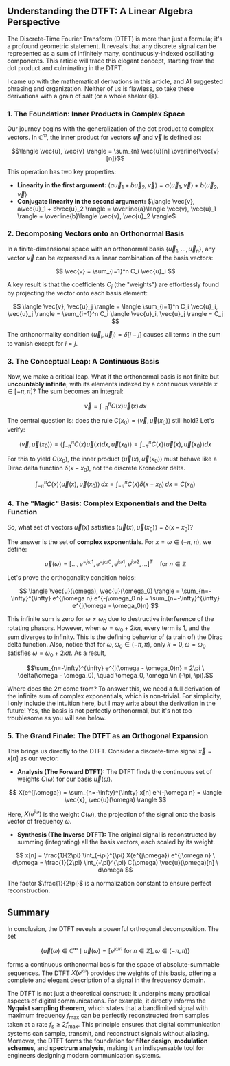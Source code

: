## **Understanding the DTFT: A Linear Algebra Perspective**

The Discrete-Time Fourier Transform (DTFT) is more than just a formula; it's a profound geometric statement. It reveals that any discrete signal can be represented as a sum of infinitely many, continuously-indexed oscillating components. This article will trace this elegant concept, starting from the dot product and culminating in the DTFT. 

I came up with the mathematical derivations in this article, and AI suggested phrasing and organization. Neither of us is flawless, so take these derivations with a grain of salt (or a whole shaker 😄).

### **1. The Foundation: Inner Products in Complex Space**

Our journey begins with the generalization of the dot product to complex vectors. In $\mathbb{C}^m$, the inner product for vectors $\vec{u}$ and $\vec{v}$ is defined as:

$$\langle \vec{u}, \vec{v} \rangle = \sum_{n} \vec{u}[n] \overline{\vec{v}[n]}$$

This operation has two key properties:
* **Linearity in the first argument:** $\langle a\vec{u}_1 + b\vec{u}_2, \vec{v} \rangle = a\langle \vec{u}_1, \vec{v} \rangle + b\langle \vec{u}_2, \vec{v} \rangle$
* **Conjugate linearity in the second argument:** $\langle \vec{v}, a\vec{u}_1 + b\vec{u}_2 \rangle = \overline{a}\langle \vec{v}, \vec{u}_1 \rangle + \overline{b}\langle \vec{v}, \vec{u}_2 \rangle$

### **2. Decomposing Vectors onto an Orthonormal Basis**

In a finite-dimensional space with an orthonormal basis $\{\vec{u}_1, \ldots, \vec{u}_n\}$, any vector $\vec{v}$ can be expressed as a linear combination of the basis vectors:

$$
\vec{v} = \sum_{i=1}^n C_i \vec{u}_i
$$

A key result is that the coefficients $C_j$ (the "weights") are effortlessly found by projecting the vector onto each basis element:

$$
\langle \vec{v}, \vec{u}_j \rangle = \langle \sum_{i=1}^n C_i \vec{u}_i, \vec{u}_j \rangle = \sum_{i=1}^n C_i \langle \vec{u}_i, \vec{u}_j \rangle = C_j
$$

The orthonormality condition $\langle \vec{u}_i, \vec{u}_j \rangle = \delta[i-j]$ causes all terms in the sum to vanish except for $i=j$.

### **3. The Conceptual Leap: A Continuous Basis**

Now, we make a critical leap. What if the orthonormal basis is not finite but **uncountably infinite**, with its elements indexed by a continuous variable $x \in [-\pi, \pi]$? The sum becomes an integral:

$$
\vec{v} = \int_{-\pi}^{\pi} C(x) \vec{u}(x) \, dx
$$

The central question is: does the rule $C(x_0) = \langle \vec{v}, \vec{u}(x_0) \rangle$ still hold? Let's verify:

$$
\langle \vec{v}, \vec{u}(x_0) \rangle = \left\langle \int_{-\pi}^{\pi} C(x) \vec{u}(x) dx, \vec{u}(x_0) \right\rangle = \int_{-\pi}^{\pi} C(x) \langle \vec{u}(x), \vec{u}(x_0) \rangle dx
$$

For this to yield $C(x_0)$, the inner product $\langle \vec{u}(x), \vec{u}(x_0) \rangle$ must behave like a Dirac delta function $\delta(x - x_0)$, not the discrete Kronecker delta.

$$
\int_{-\pi}^{\pi} C(x) \langle \vec{u}(x), \vec{u}(x_0) \rangle \, dx = \int_{-\pi}^{\pi} C(x) \delta(x - x_0) \, dx = C(x_0)
$$

### **4. The "Magic" Basis: Complex Exponentials and the Delta Function**

So, what set of vectors $\vec{u}(x)$ satisfies $\langle \vec{u}(x), \vec{u}(x_0) \rangle = \delta(x - x_0)$?

The answer is the set of **complex exponentials**. For $x = \omega \in (-\pi, \pi)$, we define:

$$
\vec{u}(\omega) = [ \ldots, e^{-j\omega 1}, e^{-j\omega 0}, e^{j\omega 1}, e^{j\omega 2}, \ldots ]^T \quad \text{for } n \in \mathbb{Z}
$$

Let's prove the orthogonality condition holds:

$$
\langle \vec{u}(\omega), \vec{u}(\omega_0) \rangle = \sum_{n=-\infty}^{\infty} e^{j\omega n} e^{-j\omega_0 n} = \sum_{n=-\infty}^{\infty} e^{j(\omega - \omega_0)n}
$$

This infinite sum is zero for $\omega \neq \omega_0$ due to destructive interference of the rotating phasors. However, when $\omega = \omega_0+2k\pi$, every term is 1, and the sum diverges to infinity. This is the defining behavior of (a train of) the Dirac delta function. Also, notice that for $\omega, \omega_0 \in (-\pi, \pi)$, only $k=0, \omega=\omega_0$ satisfies $\omega = \omega_0 + 2k\pi$. As a result,

$$\sum_{n=-\infty}^{\infty} e^{j(\omega - \omega_0)n} = 2\pi \ \delta(\omega - \omega_0), 
\quad \omega_0, \omega \in (-\pi, \pi).$$

Where does the $2\pi$ come from? To answer this, we need a full derivation of the infinite sum of complex exponentials, which is non-trivial. For simplicity, I only include the intuition here, but I may write about the derivation in the future!  Yes, the basis is not perfectly orthonormal, but it's not too troublesome as you will see below.  

### **5. The Grand Finale: The DTFT as an Orthogonal Expansion**

This brings us directly to the DTFT. Consider a discrete-time signal $\vec{x} = x[n]$ as our vector.

* **Analysis (The Forward DTFT):** The DTFT finds the continuous set of weights $C(\omega)$ for our basis $\vec{u}(\omega)$.

$$
X(e^{j\omega}) = \sum_{n=-\infty}^{\infty} x[n] e^{-j\omega n} = \langle \vec{x}, \vec{u}(\omega) \rangle
$$

Here, $X(e^{j\omega})$ is the weight $C(\omega)$, the projection of the signal onto the basis vector of frequency $\omega$.

* **Synthesis (The Inverse DTFT):** The original signal is reconstructed by summing (integrating) all the basis vectors, each scaled by its weight.

$$
x[n] = \frac{1}{2\pi} \int_{-\pi}^{\pi} X(e^{j\omega}) e^{j\omega n} \ d\omega = \frac{1}{2\pi} \int_{-\pi}^{\pi} C(\omega) \vec{u}(\omega)[n] \ d\omega
$$

The factor $\frac{1}{2\pi}$ is a normalization constant to ensure perfect reconstruction.

## **Summary**

In conclusion, the DTFT reveals a powerful orthogonal decomposition. The set

$$
\{ \vec{u}(\omega) \in \mathbb{C}^{\infty} \mid \vec{u}(\omega) = [e^{j\omega n} \text{ for } n \in \mathbb{Z}], \omega \in (-\pi, \pi) \}
$$

forms a continuous orthonormal basis for the space of absolute-summable sequences. The DTFT $X(e^{j\omega})$ provides the weights of this basis, offering a complete and elegant description of a signal in the frequency domain. 

The DTFT is not just a theoretical construct; it underpins many practical aspects of digital communications. For example, it directly informs the **Nyquist sampling theorem**, which states that a bandlimited signal with maximum frequency $f_\text{max}$ can be perfectly reconstructed from samples taken at a rate $f_s \ge 2 f_\text{max}$. This principle ensures that digital communication systems can sample, transmit, and reconstruct signals without aliasing. Moreover, the DTFT forms the foundation for **filter design**, **modulation schemes**, and **spectrum analysis**, making it an indispensable tool for engineers designing modern communication systems.
